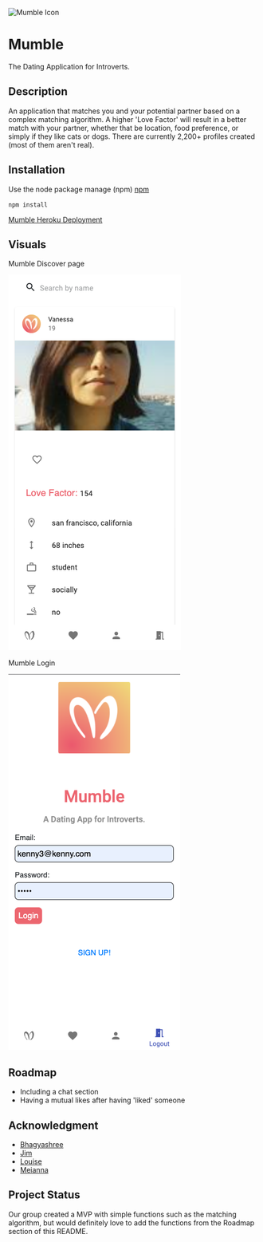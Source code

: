 ![Mumble Icon](client/public/images/Mumble.ico)

# Mumble

The Dating Application for Introverts.

## Description

An application that matches you and your potential partner based on a complex matching algorithm. A higher 'Love Factor' will result in a better match with your partner, whether that be location, food preference, or simply if they like cats or dogs. There are currently 2,200+ profiles created (most of them aren't real).

## Installation

Use the node package manage (npm) [npm](https://www.npmjs.com/)

```
npm install
```

[Mumble Heroku Deployment](https://mumble-dating-app.herokuapp.com/)

## Visuals

Mumble Discover page

![Mumble Login](client/public/images/mumble-discover.png)

Mumble Login

![Mumble Login](client/public/images/mumble-login.png)

## Roadmap

- Including a chat section
- Having a mutual likes after having 'liked' someone

## Acknowledgment

- [Bhagyashree](https://github.com/Bhagyashree9402)
- [Jim](https://github.com/jimit1)
- [Louise](https://github.com/llee-125)
- [Meianna](https://github.com/meianna)

## Project Status

Our group created a MVP with simple functions such as the matching algorithm, but would definitely love to add the functions from the Roadmap section of this README.
